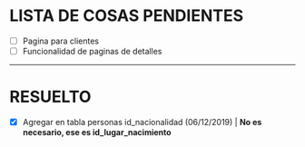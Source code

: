 # LISTA DE COSAS PENDIENTES

- [ ] Pagina para clientes
- [ ] Funcionalidad de paginas de detalles

--------------------------------------------------------------------------------

# RESUELTO

- [x] Agregar en tabla personas id_nacionalidad (06/12/2019) | **No es necesario, ese es id_lugar_nacimiento**

